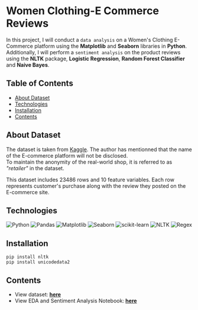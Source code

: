 # Women Clothing-E Commerce Reviews
In this project, I will conduct a `data analysis` on a Women's Clothing E-Commerce platform using the **Matplotlib** and **Seaborn** libraries in **Python**. Additionally, I will perform a `sentiment analysis` on the product reviews using the **NLTK** package, **Logistic Regression**, **Random Forest Classifier** and **Naive Bayes**.

## Table of Contents
* [About Dataset](#about-dataset)
* [Technologies](#technologies)
* [Installation](#installation)
* [Contents](#contents)

## About Dataset
The dataset is taken from [Kaggle](https://www.kaggle.com/datasets/nicapotato/womens-ecommerce-clothing-reviews).
The author has mentionned that the name of the E-commerce platform will not be disclosed.</br> 
To maintain the anonymity of the real-world shop, it is referred to as *"retailer"* in the dataset.</br>

This dataset includes 23486 rows and 10 feature variables. Each row represents customer's purchase along with the review they posted on the E-commerce site.

## Technologies
![Python](https://img.shields.io/badge/python-3670A0?style=for-the-badge&logo=python&logoColor=ffdd54) 
![Pandas](https://img.shields.io/badge/pandas-%23150458.svg?style=for-the-badge&logo=pandas&logoColor=white) 
![Matplotlib](https://img.shields.io/badge/Matplotlib-%23ffffff.svg?style=for-the-badge&logo=Matplotlib&logoColor=black) 
![Seaborn](https://img.shields.io/badge/Seaborn-navy?style=for-the-badge)
![scikit-learn](https://img.shields.io/badge/scikit--learn-%23F7931E.svg?style=for-the-badge&logo=scikit-learn&logoColor=white)
![NLTK](https://img.shields.io/badge/NLTK-07A06D?style=for-the-badge&logo=python&logoColor=white)
![Regex](https://img.shields.io/badge/Regex-grey?style=for-the-badge&logo=python&logoColor=white)

## Installation 
```
pip install nltk
pip install unicodedata2
```

## Contents
- View dataset: [**here**](Womens%20Clothing%20E-Commerce%20Reviews.csv)
- View EDA and Sentiment Analysis Notebook: [**here**](Women%20E-commerce%20Clothing.ipynb)


